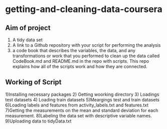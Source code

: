 # getting-and-cleaning-data-coursera
## Aim of project
1) A tidy data set 
2) A link to a Github repository with your script for performing the analysis
3) a code book that describes the variables, the data, and any transformations or work that you performed to clean up the data called CodeBook.md and README.md in the repo with scripts. This repo explains how all of the scripts work and how they are connected.
## Working of Script
1)Installing necessary packages
2) Getting woorking directory
3) Loadings test datasets
4) Loading train datasets
5)Meargings test and train datasets
6)Loading labels and features from activity_labels.txt and features.txt
7)Getting the measurements on the mean and standard deviation for each measurement.
8)Labeling the data set with descriptive variable names.
9)Uploading data to tidyData.txt
